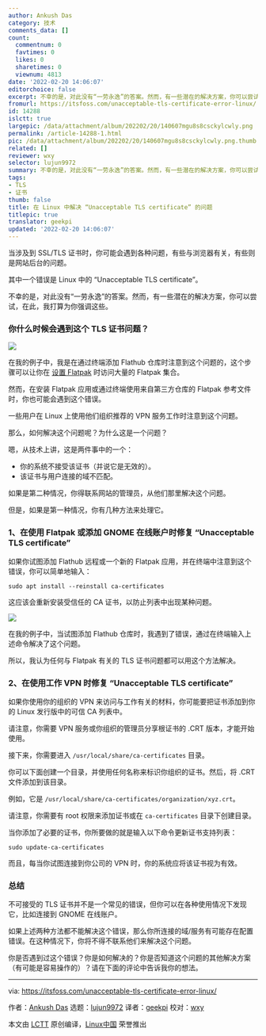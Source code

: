 ```yaml
---
author: Ankush Das
category: 技术
comments_data: []
count:
  commentnum: 0
  favtimes: 0
  likes: 0
  sharetimes: 0
  viewnum: 4813
date: '2022-02-20 14:06:07'
editorchoice: false
excerpt: 不幸的是，对此没有“一劳永逸”的答案。然而，有一些潜在的解决方案，你可以尝试
fromurl: https://itsfoss.com/unacceptable-tls-certificate-error-linux/
id: 14288
islctt: true
largepic: /data/attachment/album/202202/20/140607mgu8s8csckylcwly.png
permalink: /article-14288-1.html
pic: /data/attachment/album/202202/20/140607mgu8s8csckylcwly.png.thumb.jpg
related: []
reviewer: wxy
selector: lujun9972
summary: 不幸的是，对此没有“一劳永逸”的答案。然而，有一些潜在的解决方案，你可以尝试
tags:
- TLS
- 证书
thumb: false
title: 在 Linux 中解决 “Unacceptable TLS certificate” 的问题
titlepic: true
translator: geekpi
updated: '2022-02-20 14:06:07'
---
```


当涉及到 SSL/TLS 证书时，你可能会遇到各种问题，有些与浏览器有关，有些则是网站后台的问题。


其中一个错误是 Linux 中的 “Unacceptable TLS certificate”。


不幸的是，对此没有“一劳永逸”的答案。然而，有一些潜在的解决方案，你可以尝试，在此，我打算为你强调这些。


### 你什么时候会遇到这个 TLS 证书问题？


![](/data/attachment/album/202202/20/140607mgu8s8csckylcwly.png)


在我的例子中，我是在通过终端添加 Flathub 仓库时注意到这个问题的，这个步骤可以让你在 [设置 Flatpak](https://itsfoss.com/flatpak-guide/) 时访问大量的 Flatpak 集合。


然而，在安装 Flatpak 应用或通过终端使用来自第三方仓库的 Flatpak 参考文件时，你也可能会遇到这个错误。


一些用户在 Linux 上使用他们组织推荐的 VPN 服务工作时注意到这个问题。


那么，如何解决这个问题呢？为什么这是一个问题？


嗯，从技术上讲，这是两件事中的一个：


* 你的系统不接受该证书（并说它是无效的）。
* 该证书与用户连接的域不匹配。


如果是第二种情况，你得联系网站的管理员，从他们那里解决这个问题。


但是，如果是第一种情况，你有几种方法来处理它。


### 1、在使用 Flatpak 或添加 GNOME 在线账户时修复 “Unacceptable TLS certificate”


如果你试图添加 Flathub 远程或一个新的 Flatpak 应用，并在终端中注意到这个错误，你可以简单地输入：



```
sudo apt install --reinstall ca-certificates

```

这应该会重新安装受信任的 CA 证书，以防止列表中出现某种问题。


![](/data/attachment/album/202202/20/140608z505h0vochcixqqz.png)


在我的例子中，当试图添加 Flathub 仓库时，我遇到了错误，通过在终端输入上述命令解决了这个问题。


所以，我认为任何与 Flatpak 有关的 TLS 证书问题都可以用这个方法解决。


### 2、在使用工作 VPN 时修复 “Unacceptable TLS certificate”


如果你使用你的组织的 VPN 来访问与工作有关的材料，你可能要把证书添加到你的 Linux 发行版中的可信 CA 列表中。


请注意，你需要 VPN 服务或你组织的管理员分享根证书的 .CRT 版本，才能开始使用。


接下来，你需要进入 `/usr/local/share/ca-certificates` 目录。


你可以下面创建一个目录，并使用任何名称来标识你组织的证书。然后，将 .CRT 文件添加到该目录。


例如，它是 `/usr/local/share/ca-certificates/organization/xyz.crt`。


请注意，你需要有 root 权限来添加证书或在 `ca-certificates` 目录下创建目录。


当你添加了必要的证书，你所要做的就是输入以下命令更新证书支持列表：



```
sudo update-ca-certificates

```

而且，每当你试图连接到你公司的 VPN 时，你的系统应将该证书视为有效。


### 总结


不可接受的 TLS 证书并不是一个常见的错误，但你可以在各种使用情况下发现它，比如连接到 GNOME 在线账户。


如果上述两种方法都不能解决这个错误，那么你所连接的域/服务有可能存在配置错误。在这种情况下，你将不得不联系他们来解决这个问题。


你是否遇到过这个错误？你是如何解决的？你是否知道这个问题的其他解决方案（有可能是容易操作的）？请在下面的评论中告诉我你的想法。




---


via: <https://itsfoss.com/unacceptable-tls-certificate-error-linux/>


作者：[Ankush Das](https://itsfoss.com/author/ankush/) 选题：[lujun9972](https://github.com/lujun9972) 译者：[geekpi](https://github.com/geekpi) 校对：[wxy](https://github.com/wxy)


本文由 [LCTT](https://github.com/LCTT/TranslateProject) 原创编译，[Linux中国](https://linux.cn/) 荣誉推出